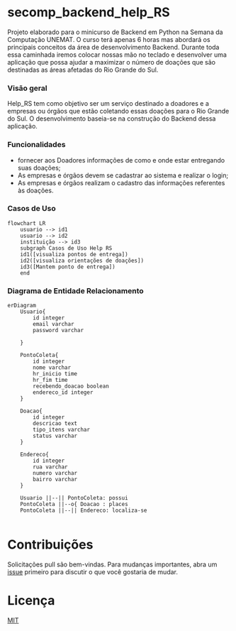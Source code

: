 # secomp_backend_help_RS
Projeto elaborado para o minicurso de Backend em Python na Semana da Computação UNEMAT. O curso terá apenas 6 horas mas abordará os principais conceitos da área de desenvolvimento Backend. Durante toda essa caminhada iremos colocar nossas mão no teclado e desenvolver uma aplicação que possa ajudar a maximizar o número de doações que são destinadas as áreas afetadas do Rio Grande do Sul.

### Visão geral
Help_RS tem como objetivo ser um serviço destinado a doadores e a empresas ou órgãos que estão coletando essas doações para o Rio Grande do Sul. O desenvolvimento baseia-se na construção do Backend dessa aplicação. 

### Funcionalidades
- fornecer aos Doadores informações de como e onde estar entregando suas doações;
- As empresas e órgãos devem se cadastrar ao sistema e realizar o login;
- As empresas e órgãos realizam o cadastro das informações referentes às doações.

### Casos de Uso
```mermaid
flowchart LR
    usuario --> id1
    usuario --> id2
    instituição --> id3
    subgraph Casos de Uso Help RS
    id1([visualiza pontos de entrega])
    id2([visualiza orientações de doações])
    id3([Mantem ponto de entrega])
    end
```

### Diagrama de Entidade Relacionamento 
```mermaid
erDiagram
    Usuario{
        id integer
        email varchar
        password varchar

    }

    PontoColeta{
        id integer
        nome varchar
        hr_inicio time
        hr_fim time
        recebendo_doacao boolean
        endereco_id integer
    }

    Doacao{
        id integer
        descricao text
        tipo_itens varchar
        status varchar
    }

    Endereco{
        id integer
        rua varchar
        numero varchar
        bairro varchar
    }

    Usuario ||--|| PontoColeta: possui
    PontoColeta ||--o{ Doacao : places
    PontoColeta ||--|| Endereco: localiza-se
    
```

# Contribuições

Solicitações pull são bem-vindas. Para mudanças importantes, abra um [issue](https://github.com/gustavo-patricio/secomp_backend_help_RS/issues/) primeiro
para discutir o que você gostaria de mudar.

# Licença

[MIT](https://choosealicense.com/licenses/mit/)
